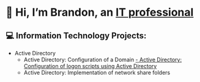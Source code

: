 # 👋 Hi, I’m Brandon, an [IT professional](https://www.linkedin.com/in/brandon-baker-402429231/)
## 💻 Information Technology Projects:
- Active Directory
  - Active Directory: Configuration of a Domain
  [- Active Directory: Configuration of logon scripts using Active Directory]([url](https://github.com/Brandon-Baker11/Configuring-an-Active-Directory-logon-script))
  - Active Directory: Implementation of network share folders

<!---
Brandon-Baker11/Brandon-Baker11 is a ✨ special ✨ repository because its `README.md` (this file) appears on your GitHub profile.
You can click the Preview link to take a look at your changes.
--->
